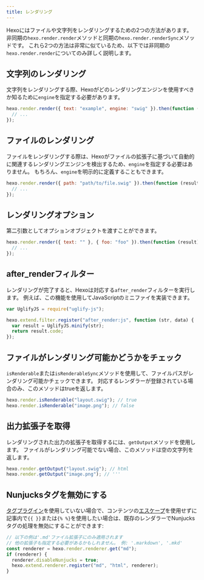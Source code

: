 ```yaml
---
title: レンダリング
---
```


Hexoにはファイルや文字列をレンダリングするための2つの方法があります。 非同期の`hexo.render.render`メソッドと同期の`hexo.render.renderSync`メソッドです。 これら2つの方法は非常に似ているため、以下では非同期の`hexo.render.render`についてのみ詳しく説明します。

## 文字列のレンダリング

文字列をレンダリングする際、Hexoがどのレンダリングエンジンを使用すべきか知るために`engine`を指定する必要があります。

```js
hexo.render.render({ text: "example", engine: "swig" }).then(function (result) {
  // ...
});
```

## ファイルのレンダリング

ファイルをレンダリングする際は、Hexoがファイルの拡張子に基づいて自動的に関連するレンダリングエンジンを検出するため、`engine`を指定する必要はありません。 もちろん、`engine`を明示的に定義することもできます。

```js
hexo.render.render({ path: "path/to/file.swig" }).then(function (result) {
  // ...
});
```

## レンダリングオプション

第二引数としてオプションオブジェクトを渡すことができます。

```js
hexo.render.render({ text: "" }, { foo: "foo" }).then(function (result) {
  // ...
});
```

## after_renderフィルター

レンダリングが完了すると、Hexoは対応する`after_render`フィルターを実行します。 例えば、この機能を使用してJavaScriptのミニファイを実装できます。

```js
var UglifyJS = require("uglify-js");

hexo.extend.filter.register("after_render:js", function (str, data) {
  var result = UglifyJS.minify(str);
  return result.code;
});
```

## ファイルがレンダリング可能かどうかをチェック

`isRenderable`または`isRenderableSync`メソッドを使用して、ファイルパスがレンダリング可能かチェックできます。 対応するレンダラーが登録されている場合のみ、このメソッドはtrueを返します。

```js
hexo.render.isRenderable("layout.swig"); // true
hexo.render.isRenderable("image.png"); // false
```

## 出力拡張子を取得

レンダリングされた出力の拡張子を取得するには、`getOutput`メソッドを使用します。 ファイルがレンダリング可能でない場合、このメソッドは空の文字列を返します。

```js
hexo.render.getOutput("layout.swig"); // html
hexo.render.getOutput("image.png"); // '''
```

## Nunjucksタグを無効にする

[タグプラグイン](../docs/tag-plugins)を使用していない場合で、コンテンツの[エスケープ](../docs/troubleshooting#コンテンツのエスケープ)を使用せずに記事内で`{{ }}`または`{% %}`を使用したい場合は、既存のレンダラーでNunjucksタグの処理を無効にすることができます:

```js
// 以下の例は'.md'ファイル拡張子にのみ適用されます
// 他の拡張子も指定する必要があるかもしれません。 例: '.markdown', '.mkd'
const renderer = hexo.render.renderer.get("md");
if (renderer) {
  renderer.disableNunjucks = true;
  hexo.extend.renderer.register("md", "html", renderer);
}
```
